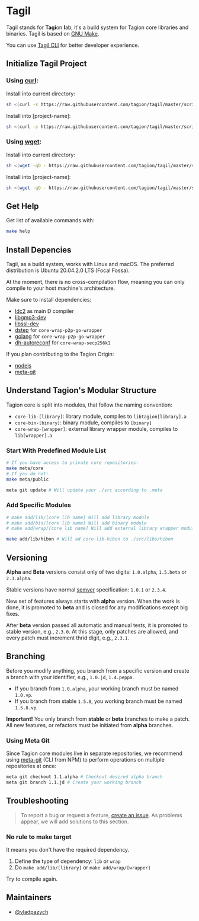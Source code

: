 # Tagil

Tagil stands for **Tagi**on **l**ab, it's a build system for Tagion core libraries and binaries. Tagil is based on [GNU Make](https://www.gnu.org/software/make/).

You can use [Tagil CLI](https://github.com/tagion/tagil-cli) for better developer experience.

## Initialize Tagil Project

### Using [curl](https://curl.se/):

Install into current directory:
```bash
sh <(curl -s https://raw.githubusercontent.com/tagion/tagil/master/scripts/install.sh)
```

Install into [project-name]:
```bash
sh <(curl -s https://raw.githubusercontent.com/tagion/tagil/master/scripts/install.sh) project-name
```

### Using [wget](https://www.gnu.org/software/wget/):

Install into current directory:
```bash
sh <(wget -qO - https://raw.githubusercontent.com/tagion/tagil/master/scripts/install.sh)
```

Install into [project-name]:
```bash
sh <(wget -qO - https://raw.githubusercontent.com/tagion/tagil/master/scripts/install.sh) project-name
```

## Get Help

Get list of available commands with:

```bash
make help
```

## Install Depencies

Tagil, as a build system, works with Linux and macOS. The preferred distribution is Ubuntu 20.04.2.0 LTS (Focal Fossa).

At the moment, there is no cross-compilation flow, meaning you can only compile to your host machine's architecture.

Make sure to install dependencies:

- [ldc2](https://github.com/ldc-developers/ldc) as main D compiler
- [libgmp3-dev](https://packages.ubuntu.com/bionic/libgmp3-dev)
- [libssl-dev](https://packages.ubuntu.com/bionic/libssl-dev)
- [dstep](https://github.com/jacob-carlborg/dstep) for `core-wrap-p2p-go-wrapper`
- [golang](https://golang.org/doc/install#download) for `core-wrap-p2p-go-wrapper`
- [dh-autoreconf](https://packages.ubuntu.com/bionic/dh-autoreconf) for `core-wrap-secp256k1`

If you plan contributing to the Tagion Origin:

- [nodejs](https://packages.ubuntu.com/bionic/libgmp3-dev)
- [meta-git](https://github.com/mateodelnorte/meta-git)

## Understand Tagion's Modular Structure

Tagion core is split into modules, that follow the naming convention:

- `core-lib-[library]`: library module, compiles to `libtagion[library].a`
- `core-bin-[binary]`: binary module, compiles to `[binary]`
- `core-wrap-[wrapper]`: external library wrapper module, compiles to `lib[wrapper].a`

### Start With Predefined Module List

```bash
# If you have access to private core repositories:
make meta/core
# If you do not:
make meta/public

meta git update # Will update your ./src according to .meta
```

### Add Specific Modules

```bash
# make add/lib/[core lib name] Will add library module
# make add/bin/[core lib name] Will add binary module
# make add/wrap/[core lib name] Will add external library wrapper module

make add/lib/hibon # Will ad core-lib-hibon to ./src/libs/hibon
```

## Versioning

**Alpha** and **Beta** versions consist only of two digits: `1.0.alpha`, `1.5.beta` or `2.3.alpha`.

Stable versions have normal [semver](https://semver.org/) specification: `1.0.1` or `2.3.4`.

New set of features always starts with **alpha** version. When the work is done, it is promoted to **beta** and is closed for any modifications except big fixes.

After **beta** version passed all automatic and manual tests, it is promoted to stable version, e.g., `2.3.0`. At this stage, only patches are allowed, and every patch must increment thrid digit, e.g., `2.3.1`.

## Branching

Before you modify anything, you branch from a specific version and create a branch with your identifier, e.g., `1.0.jd`, `1.4.peppa`.

- If you branch from `1.0.alpha`, your working branch must be named `1.0.vp`.
- If you branch from stable `1.5.8`, you working branch must be named `1.5.8.vp`.

**Important!** You only branch from **stable** or **beta** branches to make a patch. All new features, or refactors must be initiated from **alpha** branches.

### Using Meta Git

Since Tagion core modules live in separate repositories, we recommend using [meta-git](https://github.com/mateodelnorte/meta-git) (CLI from NPM) to perform operations on multiple repositories at once:

```bash
meta git checkout 1.1.alpha # Checkout desired alpha branch
meta git branch 1.1.jd # Create your working branch
```

## Troubleshooting

> To report a bug or request a feature, [create an issue](https://github.com/tagion/tagil/issues/new). As problems appear, we will add solutions to this section.

### No rule to make target

It means you don't have the required dependency.

1. Define the type of dependency: `lib` or `wrap`
1. Do `make add/lib/[library]` or `make add/wrap/[wrapper]`

Try to compile again.

## Maintainers

- [@vladpazych](https://github.com/vladpazych)

